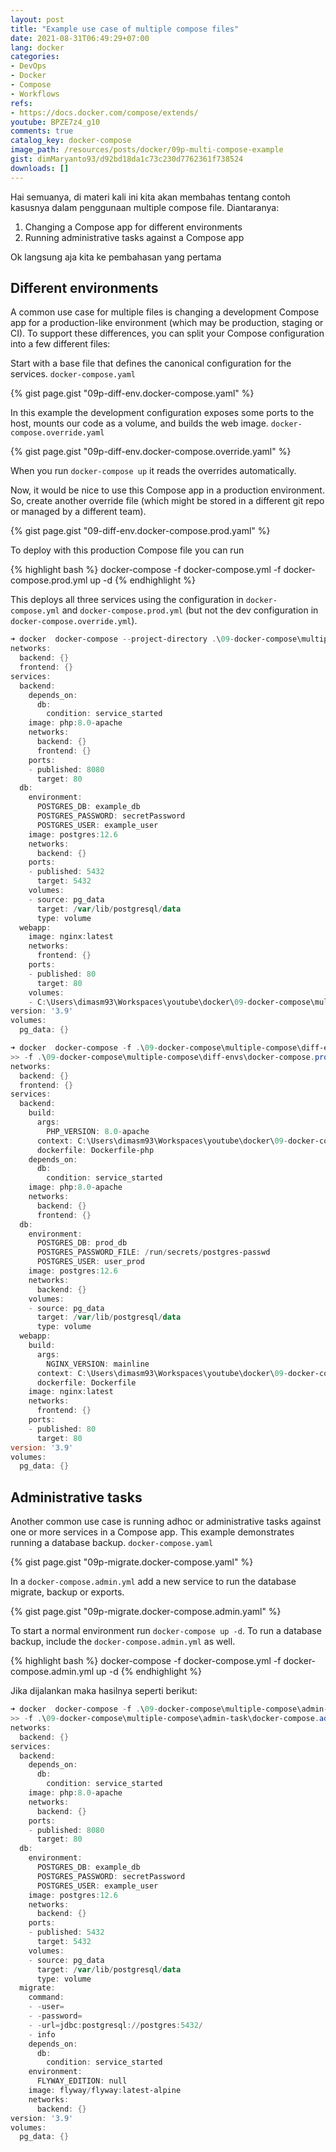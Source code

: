 ```yaml
---
layout: post
title: "Example use case of multiple compose files"
date: 2021-08-31T06:49:29+07:00
lang: docker
categories:
- DevOps
- Docker
- Compose
- Workflows
refs: 
- https://docs.docker.com/compose/extends/
youtube: BPZE7z4_g10
comments: true
catalog_key: docker-compose
image_path: /resources/posts/docker/09p-multi-compose-example
gist: dimMaryanto93/d92bd18da1c73c230d7762361f738524
downloads: []
---
```


Hai semuanya, di materi kali ini kita akan membahas tentang contoh kasusnya dalam penggunaan multiple compose file. Diantaranya:

1. Changing a Compose app for different environments 
2. Running administrative tasks against a Compose app

Ok langsung aja kita ke pembahasan yang pertama

## Different environments

A common use case for multiple files is changing a development Compose app for a production-like environment (which may be production, staging or CI). To support these differences, you can split your Compose configuration into a few different files:

Start with a base file that defines the canonical configuration for the services. `docker-compose.yaml`

{% gist page.gist "09p-diff-env.docker-compose.yaml" %}

In this example the development configuration exposes some ports to the host, mounts our code as a volume, and builds the web image. `docker-compose.override.yaml`

{% gist page.gist "09p-diff-env.docker-compose.override.yaml" %}

When you run `docker-compose up` it reads the overrides automatically.

Now, it would be nice to use this Compose app in a production environment. So, create another override file (which might be stored in a different git repo or managed by a different team).

{% gist page.gist "09-diff-env.docker-compose.prod.yaml" %}

To deploy with this production Compose file you can run

{% highlight bash %}
docker-compose -f docker-compose.yml -f docker-compose.prod.yml up -d
{% endhighlight %}

This deploys all three services using the configuration in `docker-compose.yml` and `docker-compose.prod.yml` (but not the dev configuration in `docker-compose.override.yml`).

```powershell
➜ docker  docker-compose --project-directory .\09-docker-compose\multiple-compose\diff-envs\ config
networks:
  backend: {}
  frontend: {}
services:
  backend:
    depends_on:
      db:
        condition: service_started
    image: php:8.0-apache
    networks:
      backend: {}
      frontend: {}
    ports:
    - published: 8080
      target: 80
  db:
    environment:
      POSTGRES_DB: example_db
      POSTGRES_PASSWORD: secretPassword
      POSTGRES_USER: example_user
    image: postgres:12.6
    networks:
      backend: {}
    ports:
    - published: 5432
      target: 5432
    volumes:
    - source: pg_data
      target: /var/lib/postgresql/data
      type: volume
  webapp:
    image: nginx:latest
    networks:
      frontend: {}
    ports:
    - published: 80
      target: 80
    volumes:
    - C:\Users\dimasm93\Workspaces\youtube\docker\09-docker-compose\multiple-compose\diff-envs\html:/usr/share/nginx/html:rw
version: '3.9'
volumes:
  pg_data: {}

➜ docker  docker-compose -f .\09-docker-compose\multiple-compose\diff-envs\docker-compose.yaml `
>> -f .\09-docker-compose\multiple-compose\diff-envs\docker-compose.prod.yaml config
networks:
  backend: {}
  frontend: {}
services:
  backend:
    build:
      args:
        PHP_VERSION: 8.0-apache
      context: C:\Users\dimasm93\Workspaces\youtube\docker\09-docker-compose\multiple-compose\diff-envs
      dockerfile: Dockerfile-php
    depends_on:
      db:
        condition: service_started
    image: php:8.0-apache
    networks:
      backend: {}
      frontend: {}
  db:
    environment:
      POSTGRES_DB: prod_db
      POSTGRES_PASSWORD_FILE: /run/secrets/postgres-passwd
      POSTGRES_USER: user_prod
    image: postgres:12.6
    networks:
      backend: {}
    volumes:
    - source: pg_data
      target: /var/lib/postgresql/data
      type: volume
  webapp:
    build:
      args:
        NGINX_VERSION: mainline
      context: C:\Users\dimasm93\Workspaces\youtube\docker\09-docker-compose\multiple-compose\diff-envs
      dockerfile: Dockerfile
    image: nginx:latest
    networks:
      frontend: {}
    ports:
    - published: 80
      target: 80
version: '3.9'
volumes:
  pg_data: {}
```

## Administrative tasks

Another common use case is running adhoc or administrative tasks against one or more services in a Compose app. This example demonstrates running a database backup. `docker-compose.yaml`

{% gist page.gist "09p-migrate.docker-compose.yaml" %}

In a `docker-compose.admin.yml` add a new service to run the database migrate, backup or exports.

{% gist page.gist "09p-migrate.docker-compose.admin.yaml" %}

To start a normal environment run `docker-compose up -d`. To run a database backup, include the `docker-compose.admin.yml` as well.

{% highlight bash %}
docker-compose -f docker-compose.yml -f docker-compose.admin.yml up -d
{% endhighlight %}

Jika dijalankan maka hasilnya seperti berikut:

```powershell
➜ docker  docker-compose -f .\09-docker-compose\multiple-compose\admin-task\docker-compose.yaml `
>> -f .\09-docker-compose\multiple-compose\admin-task\docker-compose.admin-task.yaml config
networks:
  backend: {}
services:
  backend:
    depends_on:
      db:
        condition: service_started
    image: php:8.0-apache
    networks:
      backend: {}
    ports:
    - published: 8080
      target: 80
  db:
    environment:
      POSTGRES_DB: example_db
      POSTGRES_PASSWORD: secretPassword
      POSTGRES_USER: example_user
    image: postgres:12.6
    networks:
      backend: {}
    ports:
    - published: 5432
      target: 5432
    volumes:
    - source: pg_data
      target: /var/lib/postgresql/data
      type: volume
  migrate:
    command:
    - -user=
    - -password=
    - -url=jdbc:postgresql://postgres:5432/
    - info
    depends_on:
      db:
        condition: service_started
    environment:
      FLYWAY_EDITION: null
    image: flyway/flyway:latest-alpine
    networks:
      backend: {}
version: '3.9'
volumes:
  pg_data: {}
```
